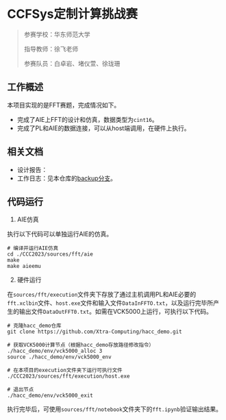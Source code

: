 # CCFSys定制计算挑战赛

> 参赛学校：华东师范大学
> 
> 指导教师：徐飞老师
> 
> 参赛队员：白卓岩、堵仪萱、徐珑珊

## 工作概述

本项目实现的是FFT赛题，完成情况如下。

- 完成了AIE上FFT的设计和仿真，数据类型为`cint16`。
- 完成了PL和AIE的数据连接，可以从host端调用，在硬件上执行。

## 相关文档
- 设计报告：
- 工作日志：见本仓库的[backup分支](https://github.com/abuqiqi/CCC2023/tree/backup)。

## 代码运行
1. AIE仿真

执行以下代码可以单独运行AIE的仿真。

```shell
# 编译并运行AIE仿真
cd ./CCC2023/sources/fft/aie
make
make aieemu
```

2. 硬件运行

在`sources/fft/execution`文件夹下存放了通过主机调用PL和AIE必要的`fft.xclbin`文件、`host.exe`文件和输入文件`DataInFFTO.txt`，以及运行完毕所产生的输出文件`DataOutFFT0.txt`。如需在VCK5000上运行，可执行以下代码。

```shell
# 克隆hacc_demo仓库
git clone https://github.com/Xtra-Computing/hacc_demo.git

# 获取VCK5000计算节点（根据hacc_demo存放路径修改指令）
./hacc_demo/env/vck5000_alloc 3
source ./hacc_demo/env/vck5000_env

# 在本项目的execution文件夹下运行可执行文件
./CCC2023/sources/fft/execution/host.exe

# 退出节点
./hacc_demo/env/vck5000_exit
```

执行完毕后，可使用`sources/fft/notebook`文件夹下的`fft.ipynb`验证输出结果。
